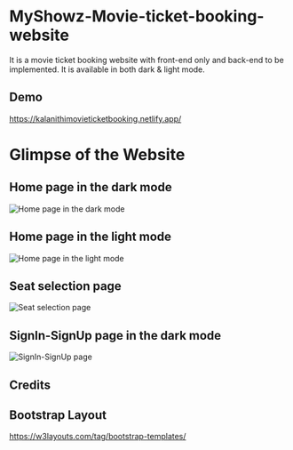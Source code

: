 # MyShowz-Movie-ticket-booking-website
It is a movie ticket booking website with front-end only and back-end to be implemented.
It is available in both dark & light mode.

## Demo
https://kalanithimovieticketbooking.netlify.app/

# Glimpse of the Website
## Home page in the dark mode
![Home page in the dark mode](https://github.com/KALANITHII/MovieTicketBooking/assets/94750661/ee639024-1780-4e15-aefb-e657f88d295f)



## Home page in the light mode
![Home page in the light mode](https://github.com/KALANITHII/MovieTicketBooking/assets/94750661/835d618a-4e71-4f69-a427-5269b070be43)



## Seat selection page 
![Seat selection page ](https://github.com/KALANITHII/MovieTicketBooking/assets/94750661/c11676b8-740c-4fbb-92e1-44186b8f0663)



## SignIn-SignUp page in the dark mode
![SignIn-SignUp page](https://github.com/KALANITHII/MovieTicketBooking/assets/94750661/72430cdb-b29b-4f24-96cf-ccbe45f614cb)


## Credits

## Bootstrap Layout 
https://w3layouts.com/tag/bootstrap-templates/
